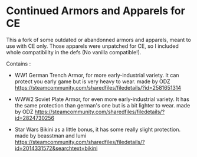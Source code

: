 # Continued Armors and Apparels for CE

This a fork of some outdated or abandonned armors and apparels, meant to use with CE only. Those apparels were unpatched for CE, so I included whole compatibility in the defs (No vanilla compatible!).

Contains :

- WW1 German Trench Armor, for more early-industrial variety. It can protect you early game but is very heavy to wear. 
 made by ODZ https://steamcommunity.com/sharedfiles/filedetails/?id=2581651314

- WWW2 Soviet Plate Armor, for even more early-industrial variety. It has the same protection than german's one but is a bit lighter to wear.
 made by ODZ https://steamcommunity.com/sharedfiles/filedetails/?id=2824730256

- Star Wars Bikini as a little bonus, it has some really slight protection.
made by beasstman and lumi
https://steamcommunity.com/sharedfiles/filedetails/?id=2014331572&searchtext=bikini
